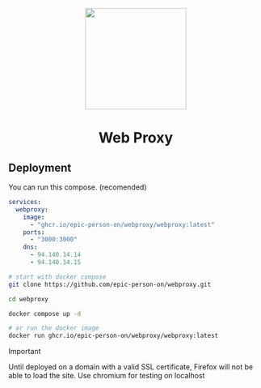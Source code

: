 <p align="center"><img src="https://raw.githubusercontent.com/titaniumnetwork-dev/Ultraviolet-Static/main/public/uv.png" height="200"></p>

<h1 align="center">Web Proxy</h1>

## Deployment

You can run this compose. (recomended)
```yaml
services:
  webproxy:
    image: 
      - "ghcr.io/epic-person-on/webproxy/webproxy:latest"
    ports:
      - "3000:3000"
    dns:
      - 94.140.14.14
      - 94.140.14.15

```

```bash
# start with docker compose
git clone https://github.com/epic-person-on/webproxy.git

cd webproxy

docker compose up -d

# or run the docker image
docker run ghcr.io/epic-person-on/webproxy/webproxy:latest
```

> [!IMPORTANT]  
> Until deployed on a domain with a valid SSL certificate, Firefox will not be able to load the site. Use chromium for testing on localhost
